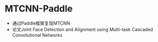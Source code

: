 # MTCNN-Paddle

- 通过Paddle框架复现MTCNN
- 论文Joint Face Detection and Alignment using Multi-task Cascaded Convolutional Networks
